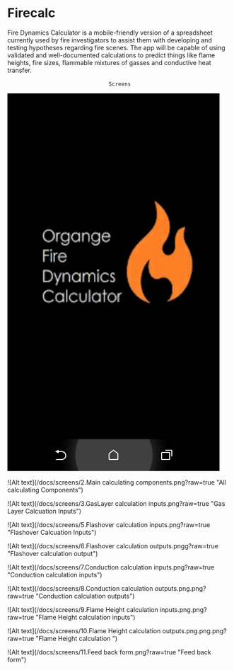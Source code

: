 # Firecalc

Fire Dynamics Calculator is a mobile-friendly version of a spreadsheet currently used by fire investigators to assist them with developing and testing hypotheses regarding fire scenes. The app will be capable of using validated and well-documented calculations to predict things like flame heights, fire sizes, flammable mixtures of gasses and conductive heat transfer.


                                    Screens 

![Alt text](/docs/screens/1.splash_screen.png?raw=true "splash screen")

![Alt text](/docs/screens/2.Main calculating components.png?raw=true "All calculating Components")

![Alt text](/docs/screens/3.GasLayer calculation inputs.png?raw=true "Gas Layer Calcuation Inputs")

![Alt text](/docs/screens/5.Flashover calculation inputs.png?raw=true "Flashover Calcuation Inputs")

![Alt text](/docs/screens/6.Flashover calculation outputs.pngg?raw=true "Flashover calculation output")

![Alt text](/docs/screens/7.Conduction calculation inputs.png?raw=true "Conduction calculation inputs")

![Alt text](/docs/screens/8.Conduction calculation outputs.png.png?raw=true "Conduction calculation outputs")

![Alt text](/docs/screens/9.Flame Height calculation inputs.png.png?raw=true "Flame Height calculation inputs")

![Alt text](/docs/screens/10.Flame Height calculation outputs.png.png.png?raw=true "Flame Height calculation ")

![Alt text](/docs/screens/11.Feed back form.png?raw=true "Feed back form")
